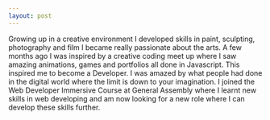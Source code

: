 ```yaml
---
layout: post
---
```

Growing up in a creative environment I developed skills in paint, sculpting, photography and film I became really passionate about the arts. A few months ago I was inspired by a creative coding meet up where I saw amazing animations, games and portfolios all done in Javascript. This inspired me to become a Developer. I was amazed by what people had done in the digital world where the limit is down to your imagination. I joined the Web Developer Immersive Course at General Assembly where I learnt new skills in web developing and am now looking for a new role where I can develop these skills further.
